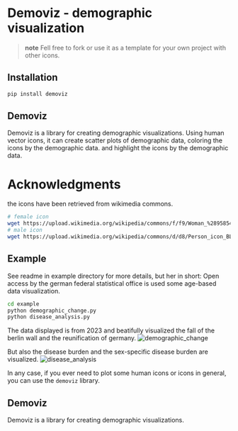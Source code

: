 # Demoviz - demographic visualization

> **note**
> Fell free to fork or use it as a template for your own project with other icons.

## Installation
``` bash
pip install demoviz
```

## Demoviz

Demoviz is a library for creating demographic visualizations.
Using human vector icons, it can create scatter plots of demographic data, coloring the icons by the demographic data.
and highlight the icons by the demographic data.

# Acknowledgments
the icons have been retrieved from wikimedia commons.
``` bash
# female icon
wget https://upload.wikimedia.org/wikipedia/commons/f/f9/Woman_%28958542%29_-_The_Noun_Project.svg
# male icon
wget https://upload.wikimedia.org/wikipedia/commons/d/d8/Person_icon_BLACK-01.svg
```

## Example
See readme in example directory for more details, but her in short:
Open access by the german federal statistical office is used some age-based data visualization.
``` bash
cd example  
python demographic_change.py
python disease_analysis.py
```
The data displayed is from 2023 and beatifully visualized the fall of the berlin wall and the reunification of germany.
![demographic_change](example/plots/germany_demographic_timeline.png)

But also the disease burden and the sex-specific disease burden are visualized.
![disease_analysis](example/plots/german_infectious_vs_cancer_2023.png)

In any case, if you ever need to plot some human icons or icons in general, you can use the `demoviz` library.

## Demoviz

Demoviz is a library for creating demographic visualizations.
